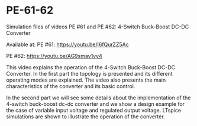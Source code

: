 # PE-61-62

Simulation files of videos PE #61 and PE #62:  4-Switch Buck-Boost DC-DC Converter

Available at:
PE #61: https://youtu.be/I6fQurZZ5Ac

PE #62: https://youtu.be/AG9smav1vy4

This video explains the operation of the 4-Switch Buck-Boost DC-DC Converter. 
In the first part the topology is presented and its different operating modes are explained. 
The video also presents the main characteristics of the converter and its basic control.

In the second part we will see some details about the implementation of the 4-switch buck-boost 
dc-dc converter and we show a design example for the case of variable input voltage and regulated output voltage. 
LTspice simulations are shown to illustrate the operation of the converter.
